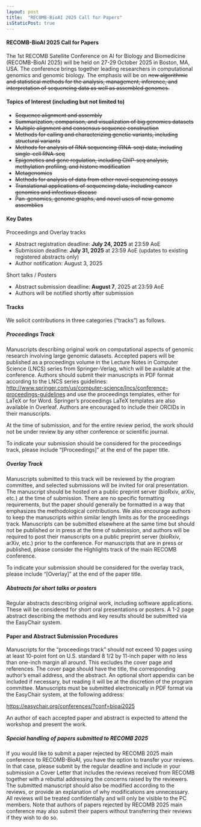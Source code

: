 ```yaml
---
layout: post
title:  "RECOMB-BioAI 2025 Call for Papers"
isStaticPost: true
---
```


#### RECOMB-BioAI 2025 Call for Papers 

The 1st RECOMB Satellite Conference on AI for Biology and Biomedicine (RECOMB-BioAI 2025) will be held on 27-29 October 2025 in Boston, MA, USA. The conference brings together leading researchers in computational genomics and genomic biology. The emphasis will be on ~~new algorithmic and statistical methods for the analysis, management, inference, and interpretation of sequencing data as well as assembled genomes.~~

#### Topics of Interest (including but not limited to)

 * ~~Sequence alignment and assembly~~
 * ~~Summarization, comparison, and visualization of big genomics datasets~~
 * ~~Multiple alignment and consensus sequence construction~~
 * ~~Methods for calling and characterizing genetic variants, including structural variants~~
 * ~~Methods for analysis of RNA sequencing (RNA-seq) data, including single-cell RNA-seq~~
 * ~~Epigenetics and gene regulation, including ChIP-seq analysis, methylation profiling, and histone modification~~
 * ~~Metagenomics~~
 * ~~Methods for analysis of data from other novel sequencing assays~~
 * ~~Translational applications of sequencing data, including cancer genomics and infectious disease~~
 * ~~Pan-genomics, genome graphs, and novel uses of new genome assemblies~~

#### Key Dates

Proceedings and Overlay tracks

 * Abstract registration deadline: **July 24, 2025** at 23:59 AoE
 * Submission deadline: **July 31, 2025** at 23:59 AoE (updates to existing registered abstracts only)
 * Author notification: August 3, 2025

Short talks / Posters 

 * Abstract submission deadline: **August 7**, 2025 at 23:59 AoE
 * Authors will be notified shortly after submission

#### Tracks

We solicit contributions in three categories (“tracks”) as follows.

##### Proceedings Track

Manuscripts describing original work on computational aspects of genomic research involving large genomic datasets. Accepted papers will be published as a proceedings volume in the Lecture Notes in Computer Science (LNCS) series from Springer-Verlag, which will be available at the conference. Authors should submit their manuscripts in PDF format according to the LNCS series guidelines: http://www.springer.com/us/computer-science/lncs/conference-proceedings-guidelines and use the proceedings templates, either for LaTeX or for Word. Springer’s proceedings LaTeX templates are also available in Overleaf. Authors are encouraged to include their ORCIDs in their manuscripts.

At the time of submission, and for the entire review period, the work should not be under review by any other conference or scientific journal.

To indicate your submission should be considered for the proceedings track, please include “[Proceedings]” at the end of the paper title.

##### Overlay Track

Manuscripts submitted to this track will be reviewed by the program committee, and selected submissions will be invited for oral presentation. The manuscript should be hosted on a public preprint server (bioRxiv, arXiv, etc.) at the time of submission. There are no specific formatting requirements, but the paper should generally be formatted in a way that emphasizes the methodological contributions. We also encourage authors to keep the manuscripts within similar length limits as for the proceedings track. Manuscripts can be submitted elsewhere at the same time but should not be published or in press at the time of submission, and authors will be required to post their manuscripts on a public preprint server (bioRxiv, arXiv, etc.) prior to the conference. For manuscripts that are in press or published, please consider the Highlights track of the main RECOMB conference.

To indicate your submission should be considered for the overlay track, please include “[Overlay]” at the end of the paper title.

##### Abstracts for short talks or posters

Regular abstracts describing original work, including software applications. These will be considered for short oral presentations or posters. A 1-2 page abstract describing the methods and key results should be submitted via the EasyChair system.

#### Paper and Abstract Submission Procedures

Manuscripts for the “proceedings track” should not exceed 10 pages using at least 10-point font on U.S. standard 8 1/2 by 11-inch paper with no less than one-inch margin all around. This excludes the cover page and references. The cover page should have the title, the corresponding author’s email address, and the abstract. An optional short appendix can be included if necessary, but reading it will be at the discretion of the program committee. Manuscripts must be submitted electronically in PDF format via the EasyChair system, at the following address:

https://easychair.org/conferences/?conf=bioai2025

An author of each accepted paper and abstract is expected to attend the workshop and present the work.

##### Special handling of papers submitted to RECOMB 2025

If you would like to submit a paper rejected by RECOMB 2025 main conference to RECOMB-BioAI, you have the option to transfer your reviews. In that case, please submit by the regular deadline and include in your submission a Cover Letter that includes the reviews received from RECOMB together with a rebuttal addressing the concerns raised by the reviewers. The submitted manuscript should also be modified according to the reviews, or provide an explanation of why modifications are unnecessary. All reviews will be treated confidentially and will only be visible to the PC members. Note that authors of papers rejected by RECOMB 2025 main conference may also submit their papers without transferring their reviews if they wish to do so.

